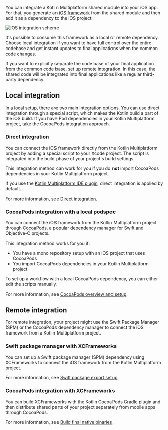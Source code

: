 [//]: # (title: iOS integration methods)

You can integrate a Kotlin Multiplatform shared module into your iOS app. For that, you generate an [iOS framework](https://developer.apple.com/library/archive/documentation/MacOSX/Conceptual/BPFrameworks/Concepts/WhatAreFrameworks.html)
from the shared module and then add it as a dependency to the iOS project:

![iOS integration scheme](ios-integration-scheme.svg)

It's possible to consume this framework as a local or remote dependency. Choose local integration if you want to have
full control over the entire codebase and get instant updates to final applications when the common code changes.

If you want to explicitly separate the code base of your final application from the common code base, set up remote
integration. In this case, the shared code will be integrated into final applications like a regular third-party
dependency.

## Local integration

In a local setup, there are two main integration options. You can use direct integration through a special script, which
makes the Kotlin build a part of the iOS build. If you have Pod dependencies in your Kotlin Multiplatform project,
take the CocoaPods integration approach.

### Direct integration

You can connect the iOS framework directly from the Kotlin Multiplatform project by adding a special script to your Xcode
project. The script is integrated into the build phase of your project's build settings.

This integration method can work for you if you do **not** import CocoaPods dependencies in your Kotlin Multiplatform
project.

If you use the [Kotlin Multiplatform IDE plugin](https://plugins.jetbrains.com/plugin/14936-kotlin-multiplatform),
direct integration is applied by default.

For more information, see [Direct integration](multiplatform-direct-integration.md).

### CocoaPods integration with a local podspec

You can connect the iOS framework from the Kotlin Multiplatform project through [CocoaPods](https://cocoapods.org/),
a popular dependency manager for Swift and Objective-C projects.

This integration method works for you if:

* You have a mono repository setup with an iOS project that uses CocoaPods
* You import CocoaPods dependencies in your Kotlin Multiplatform project

To set up a workflow with a local CocoaPods dependency, you can either edit the scripts manually.

For more information, see [CocoaPods overview and setup](multiplatform-cocoapods-overview.md).

## Remote integration

For remote integration, your project might use the Swift Package Manager (SPM) or the CocoaPods dependency manager to
connect the iOS framework from a Kotlin Multiplatform project.

### Swift package manager with XCFrameworks

You can set up a Swift package manager (SPM) dependency using XCFrameworks to connect the iOS framework from the Kotlin
Multiplatform project.

For more information, see [Swift package export setup](multiplatform-spm-export.md).

### CocoaPods integration with XCFrameworks

You can build XCFrameworks with the Kotlin CocoaPods Gradle plugin and then distribute shared parts of your project
separately from mobile apps through CocoaPods.

For more information, see [Build final native binaries](multiplatform-build-native-binaries.md#build-frameworks).
